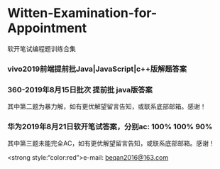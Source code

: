 # Witten-Examination-for-Appointment
软开笔试编程题训练合集

<h3>vivo2019前端提前批Java|JavaScript|c++版解题答案</h3>

<h3>360-2019年8月15日批次 提前批 java版答案</h3>
其中第二题为暴力解，如有更优解望留言告知，或联系底部邮箱。感谢！

<h3>华为2019年8月21日软开笔试答案，分别ac: 100% 100% 90%</h3>
其中第三题未能完全AC，如有更优解望留言告知，或联系底部邮箱。感谢！

<strong style:“color:red”>e-mail: beqan2016@163.com</strong>